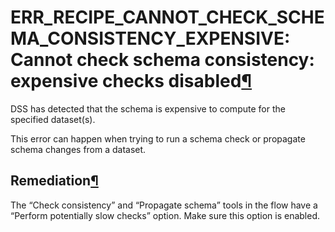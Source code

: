ERR\_RECIPE\_CANNOT\_CHECK\_SCHEMA\_CONSISTENCY\_EXPENSIVE: Cannot check schema consistency: expensive checks disabled[¶](#err-recipe-cannot-check-schema-consistency-expensive-cannot-check-schema-consistency-expensive-checks-disabled "Permalink to this heading")
======================================================================================================================================================================================================================================================================


DSS has detected that the schema is expensive to compute for the
specified dataset(s).


This error can happen when trying to run a schema check or propagate
schema changes from a dataset.



Remediation[¶](#remediation "Permalink to this heading")
--------------------------------------------------------


The “Check consistency” and “Propagate schema” tools in the flow
have a “Perform potentially slow checks” option.
Make sure this option is enabled.